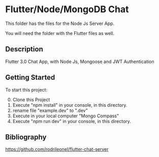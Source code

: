 # Flutter/Node/MongoDB Chat

This folder has the files for the Node Js Server App.

You will need the folder with the Flutter files as well.

## Description

Flutter 3.0 Chat App, with Node Js, Mongoose and JWT Authentication

## Getting Started

To start this project: 

0. Clone this Project 
1. Execute "npm install" in your console, in this directory.
2. rename file "example.dev" to ".dev"
3. Execute in your local computer "Mongo Compass"
4. Execute "npm run dev" in your console, in this directory.

## Bibliography

https://github.com/rodrileonel/flutter-chat-server
